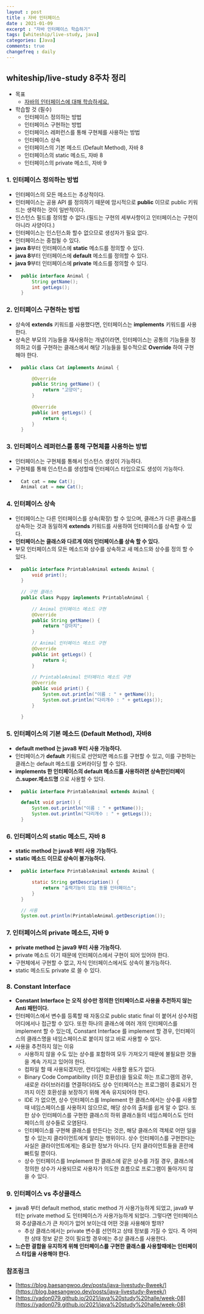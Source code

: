 ```yaml
---
layout : post
title : 자바 인터페이스
date : 2021-01-09
excerpt : "자바 인터페이스 학습하기"
tags: [whiteship/live-study, java]
categories: [Java]
comments: true
changefreq : daily
---
```


## whiteship/live-study 8주차 정리
- 목표
    - [자바의 인터페이스에 대해 학습하세요.](https://github.com/whiteship/live-study/issues/8)
- 학습할 것 (필수)
    - 인터페이스 정의하는 방법 
    - 인터페이스 구현하는 방법
    - 인터페이스 레퍼런스를 통해 구현체를 사용하는 방법
    - 인터페이스 상속
    - 인터페이스의 기본 메소드 (Default Method), 자바 8
    - 인터페이스의 static 메소드, 자바 8
    - 인터페이스의 private 메소드, 자바 9
    
### 1. 인터페이스 정의하는 방법 
- 인터페이스의 모든 메소드는 추상적이다.
- 인터페이스는 공용 API 를 정의하기 때문에 암시적으로 **public** 이므로 public 키워드는 생략하는 것이 일반적이다. 
- 인스턴스 필드를 정의할 수 없다.(필드는 구현의 세부사항이고 인터페이스는 구현이 아니라 사양이다.)
- 인터페이스는 인스턴스화 할수 없으므로 생성자가 필요 없다.
- 인터페이스는 중첩될 수 있다.
- **java 8**부터 인터페이스에 **static** 메소드를 정의할 수 있다.
- **java 8**부터 인터페이스에 **default** 메소드를 정의할 수 있다.
- **java 9**부터 인터페이스에 **private** 메소드를 정의할 수 있다. 
- ~~~java
    public interface Animal {
        String getName();
        int getLegs();
    }
  ~~~

### 2. 인터페이스 구현하는 방법
- 상속에 **extends** 키워드를 사용했다면, 인터페이스는 **implements** 키워드를 사용한다. 
- 상속은 부모의 기능들을 재사용하는 개념이라면, 인터페이스는 공통의 기능들을 정의하고 이를 구현하는 클래스에서 해당 기능들을 필수적으로 **Override** 하여 구현해야 한다.
- ~~~java
    public class Cat implements Animal {

        @Override
        public String getName() {
            return "고양이";
        }
    
        @Override
        public int getLegs() {
            return 4;
        }
    }
  ~~~

### 3. 인터페이스 레퍼런스를 통해 구현체를 사용하는 방법
- 인터페이스는 구현체를 통해서 인스턴스 생성이 가능하다.
- 구현체를 통해 인스턴스를 생성할때 인터페이스 타입으로도 생성이 가능하다.
- ~~~java
    Cat cat = new Cat();
    Animal cat = new Cat();
  ~~~
      
### 4. 인터페이스 상속
- 인터페이스는 다른 인터페이스를 상속(확장) 할 수 있으며, 클래스가 다른 클래스를 상속하는 것과 동일하게 **extends** 키워드를 사용하여 인터페이스를 상속할 수 있다. 
- **인터페이스는 클래스와 다르게 여러 인터페이스를 상속 할 수 있다.**
- 부모 인터페이스의 모든 메소드와 상수를 상속하고 새 메소드와 상수를 정의 할 수 있다.
- ~~~java
    public interface PrintableAnimal extends Animal {
        void print();
    }
    
    // 구현 클래스
    public class Puppy implements PrintableAnimal {
    
        // Animal 인터페이스 메소드 구현
        @Override
        public String getName() {
            return "강아지";
        }
    
        // Animal 인터페이스 메소드 구현
        @Override
        public int getLegs() {
            return 4;
        }
    
        // PrintableAnimal 인터페이스 메소드 구현
        @Override
        public void print() {
            System.out.println("이름 : " + getName());
            System.out.println("다리개수 : " + getLegs());
        }
    
    }
  ~~~
  
### 5. 인터페이스의 기본 메소드 (Default Method), 자바8
- **default method 는 java8 부터 사용 가능하다.**
- 인터페이스가 **default** 키워드로 선언되면 메소드를 구현할 수 있고, 이를 구현하는 클래스는 default 메소드를 오버라이딩 할 수 있다. 
- **implements 한 인터페이스의 default 메소드를 사용하려면 상속한인터페이스.super.메소드명** 으로 사용할 수 있다.
- ~~~ java
    public interface PrintableAnimal extends Animal {

    default void print() {
        System.out.println("이름 : " + getName());
        System.out.println("다리개수 : " + getLegs());
    }
  ~~~

### 6. 인터페이스의 static 메소드, 자바 8
- **static method 는 java8 부터 사용 가능하다.**
- **static 메소드 이므로 상속이 불가능하다.** 
- ~~~ java
    public interface PrintableAnimal extends Animal {

        static String getDescription() {
            return "출력기능이 있는 동물 인터페이스";
        }
    } 
  
    // 사용 
    System.out.println(PrintableAnimal.getDescription());
  ~~~

### 7. 인터페이스의 private 메소드, 자바 9
- **private method 는 java9 부터 사용 가능하다.**
- private 메소드 이기 때문에 인터페이스에서 구현이 되어 있어야 한다.
- 구현체에서 구현할 수 없고, 자식 인터페이스에서도 상속이 불가능하다. 
- static 메소드도 private 로 쓸 수 있다.

### 8. Constant Interface
- **Constant Interface 는 오직 상수만 정의한 인터페이스로 사용을 추천하지 않는 Anti 패턴이다.**
-  인터페이스에서 변수를 등록할 때 자동으로 public static final 이 붙어서 상수처럼 어디에서나 접근할 수 있다. 
   또한 하나의 클래스에 여러 개의 인터페이스를 implement 할 수 있는데, Constant Interface 를 implement 할 경우, 인터페이스의 클래스명을 네임스페이스로 붙이지 않고 바로 사용할 수 있다.
- 사용을 추천하지 않는 이유 
    - 사용하지 않을 수도 있는 상수를 포함하여 모두 가져오기 때문에 불필요한 것들을 계속 가지고 있어야 한다. 
    - 컴파일 할 때 사용되겠지만, 런타임에는 사용할 용도가 없다. 
    - Binary Code Compatibility (이진 호환성)을 필요로 하는 프로그램의 경우, 새로운 라이브러리를 연결하더라도 상수 인터페이스는 프로그램이 종료되기 전까지 이진 호환성을 보장하기 위해 계속 유지되어야 한다.
    - IDE 가 없으면, 상수 인터페이스를 Implement 한 클래스에서는 상수를 사용할 때 네임스페이스를 사용하지 않으므로, 해당 상수의 출처를 쉽게 알 수 없다. 또한 상수 인터페이스를 구현한 클래스의 하위 클래스들의 네임스페이스도 인터페이스의 상수들로 오염된다.
    - 인터페이스를 구현해 클래스를 만든다는 것은, 해당 클래스의 객체로 어떤 일을 할 수 있는지 클라이언트에게 알리는 행위이다. 상수 인터페이스를 구현한다는 사실은 클라이언트에게는 중요한 정보가 아니다. 단지 클라이언트들을 혼란에 빠트릴 뿐이다.
    - 상수 인터페이스를 Implement 한 클래스에 같은 상수를 가질 경우, 클래스에 정의한 상수가 사용되므로 사용자가 의도한 흐름으로 프로그램이 돌아가지 않을 수 있다.
    
### 9. 인터페이스 vs 추상클래스 
- java8 부터 default method, static method 가 사용가능하게 되었고, java9 부터는 private method 도 인터페이스가 사용가능하게 되었다. 그렇다면 인터페이스와 추상클래스가
큰 차이가 없어 보이는데 어떤 것을 사용해야 할까?
    - 추상 클래스에서는 private 변수를 선언하고 상태 정보를 가질 수 있다. 즉 어떠한 상태 정보 같은 것이 필요할 경우에는 추상 클래스를 사용한다. 
- **느슨한 결합을 유지하게 위해 인터페이스를 구현한 클래스를 사용할때에는 인터페이스 타입을 사용해야 한다.**

### 참조링크
- [https://blog.baesangwoo.dev/posts/java-livestudy-8week/](https://blog.baesangwoo.dev/posts/java-livestudy-8week/)
- [https://yadon079.github.io/2021/java%20study%20halle/week-08](https://yadon079.github.io/2021/java%20study%20halle/week-08)

